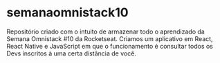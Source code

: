 # semanaomnistack10
Repositório criado com o intuito de armazenar todo o aprendizado da Semana Omnistack #10 da Rocketseat. Criamos um aplicativo em React, React Native e JavaScript em que o funcionamento é consultar todos os Devs inscritos à uma certa distância de você.

